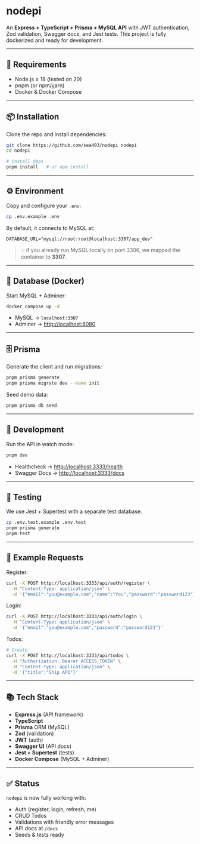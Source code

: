 # nodepi

An **Express + TypeScript + Prisma + MySQL API** with JWT authentication, Zod validation, Swagger docs, and Jest tests.
This project is fully dockerized and ready for development.

---

## 🔧 Requirements

* Node.js ≥ 18 (tested on 20)
* pnpm (or npm/yarn)
* Docker & Docker Compose

---

## 📦 Installation

Clone the repo and install dependencies:

```bash
git clone https://github.com/sea403/nodepi nodepi
cd nodepi

# install deps
pnpm install   # or npm install
```

---

## ⚙️ Environment

Copy and configure your `.env`:

```bash
cp .env.example .env
```

By default, it connects to MySQL at:

```
DATABASE_URL="mysql://root:root@localhost:3307/app_dev"
```

> 💡 if you already run MySQL locally on port 3306, we mapped the container to **3307**.

---

## 🐳 Database (Docker)

Start MySQL + Adminer:

```bash
docker compose up -d
```

* MySQL → `localhost:3307`
* Adminer → [http://localhost:8080](http://localhost:8080)

---

## 🗄️ Prisma

Generate the client and run migrations:

```bash
pnpm prisma generate
pnpm prisma migrate dev --name init
```

Seed demo data:

```bash
pnpm prisma db seed
```

---

## 🚀 Development

Run the API in watch mode:

```bash
pnpm dev
```

* Healthcheck → [http://localhost:3333/health](http://localhost:3333/health)
* Swagger Docs → [http://localhost:3333/docs](http://localhost:3333/docs)

---

## 🧪 Testing

We use Jest + Supertest with a separate test database.

```bash
cp .env.test.example .env.test
pnpm prisma generate
pnpm test
```

---

## 🔑 Example Requests

Register:

```bash
curl -X POST http://localhost:3333/api/auth/register \
  -H "Content-Type: application/json" \
  -d '{"email":"you@example.com","name":"You","password":"password123"}'
```

Login:

```bash
curl -X POST http://localhost:3333/api/auth/login \
  -H "Content-Type: application/json" \
  -d '{"email":"you@example.com","password":"password123"}'
```

Todos:

```bash
# Create
curl -X POST http://localhost:3333/api/todos \
  -H "Authorization: Bearer ACCESS_TOKEN" \
  -H "Content-Type: application/json" \
  -d '{"title":"Ship API"}'
```

---

## 📚 Tech Stack

* **Express.js** (API framework)
* **TypeScript**
* **Prisma** ORM (MySQL)
* **Zod** (validation)
* **JWT** (auth)
* **Swagger UI** (API docs)
* **Jest + Supertest** (tests)
* **Docker Compose** (MySQL + Adminer)

---

## ✅ Status

`nodepi` is now fully working with:

* Auth (register, login, refresh, me)
* CRUD Todos
* Validations with friendly error messages
* API docs at `/docs`
* Seeds & tests ready